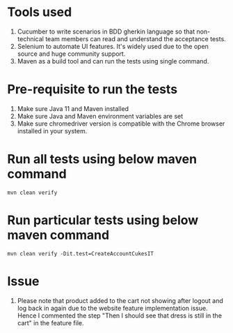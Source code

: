 # Tools used 

1. Cucumber to write scenarios in BDD gherkin language so that non-technical team members can read and understand the acceptance tests.
2. Selenium to automate UI features. It's widely used due to the open source and huge community support.
3. Maven as a build tool and can run the tests using single command.

# Pre-requisite to run the tests

1. Make sure Java 11 and Maven installed 
2. Make sure Java and Maven environment variables are set
2. Make sure chromedriver version is compatible with the Chrome browser installed in your system.

# Run all tests using below maven command

```
mvn clean verify
```

# Run particular tests using below maven command

```
mvn clean verify -Dit.test=CreateAccountCukesIT
```

# Issue

1. Please note that product added to the cart not showing after logout and log back in again due to the website feature implementation issue. 
   Hence I commented the step "Then I should see that dress is still in the cart" in the feature file.



